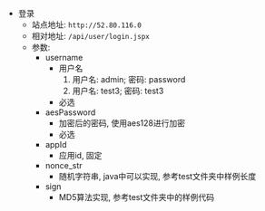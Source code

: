 - 登录
    - 站点地址:  `http://52.80.116.0`
    - 相对地址:  `/api/user/login.jspx`
    - 参数: 
        - username
            - 用户名
                1. 用户名: admin; 密码: password
                1. 用户名: test3; 密码: test3
            - 必选
        - aesPassword
            - 加密后的密码, 使用aes128进行加密
            - 必选
        - appId
            - 应用id, 固定
        - nonce_str
            - 随机字符串, java中可以实现, 参考test文件夹中样例长度
        - sign 
            - MD5算法实现, 参考test文件夹中的样例代码
